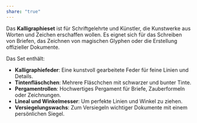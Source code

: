 ```yaml
---
share: "true"
---
```

Das **Kalligraphieset** ist für Schriftgelehrte und Künstler, die Kunstwerke aus Worten und Zeichen erschaffen wollen. Es eignet sich für das Schreiben von Briefen, das Zeichnen von magischen Glyphen oder die Erstellung offizieller Dokumente.  
  
Das Set enthält:  
  
- **Kalligraphiefeder**: Eine kunstvoll gearbeitete Feder für feine Linien und Details.  
- **Tintenfläschchen**: Mehrere Fläschchen mit schwarzer und bunter Tinte.  
- **Pergamentrollen**: Hochwertiges Pergament für Briefe, Zauberformeln oder Zeichnungen.  
- **Lineal und Winkelmesser**: Um perfekte Linien und Winkel zu ziehen.  
- **Versiegelungswachs**: Zum Versiegeln wichtiger Dokumente mit einem persönlichen Siegel.